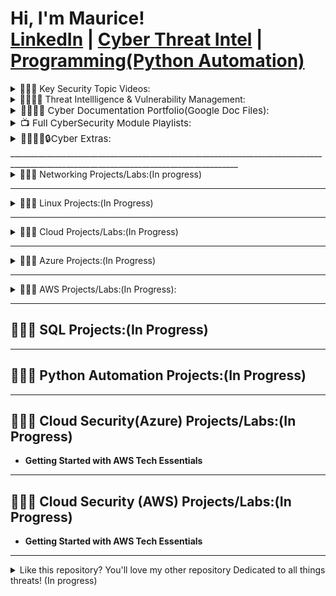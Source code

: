<h1>Hi, I'm Maurice! <br/><a href="https://www.linkedin.com/in/mauricegardner1">LinkedIn</a> 
|        
 <a href="https://medium.com/me/stories/public">Cyber Threat Intel</a> |
 <a href="https://github.com/MauriceGardner">Programming(Python Automation)</a></h1>

<details>
  <summary>👨🏾‍💻 Key Security Topic Videos:</summary>

  - <b>SPLUNK(Incident Response Management Techniques)</b>
    - [Labs Playlist](https://www.youtube.com/playlist?list=PLIfi-ZtjvjEHAP7gYgsY1T4-HdwbSuIV3)<b><i></b></i>

  - <b>Securing & Monitoring Networks with Splunk, OpenVAS, & ZenMap</b>
    - [Labs Playlist](https://www.youtube.com/playlist?list=PLIfi-ZtjvjEGkmPHaBxxX9CgHbpsl9O47)<b><i></b></i>

  - <b>Vulnerability Identification & Management:</b>
    - [Labs Playlist](https://youtube.com/playlist?list=PLIfi-ZtjvjEG5xUl6VAhXUM7aTzEo2cG_&si=ckuWMggP6iPENZge) <b><i></b></i>

  - <b>Security Assessment Techniques:</b>
    - [Labs Playlist](https://www.youtube.com/playlist?list=PLIfi-ZtjvjEGa2P7ijS756FJHq1xXzpDD) <b><i></b></i>

  - <b>Digital Forensics & Incident Response:</b>
    - [Labs Playlist](https://www.youtube.com/playlist?list=PLIfi-ZtjvjEFv0EUdt6_o2_ZC76kNQMRp) <b><i></b></i>

  - <b>Security Controls & Protocols(Firewall & Network Security):</b>
    - [Labs Playlist](https://www.youtube.com/playlist?list=PLIfi-ZtjvjEGxyN1McoO5UQbmskWoeEqf)

  - <b>Encryption and Hashing:</b>
    - [Labs Playlist](https://www.youtube.com/playlist?list=PLIfi-ZtjvjEFIdgUI-Ca0zhNf4hVYI1ew)

  - <b>Secure Network Communication:</b>
    - [Labs Playlist](https://www.youtube.com/playlist?list=PLIfi-ZtjvjEHmqUUhtw1EqxX1BwVrmkFh)<b><i></b></i>

  - <b>Network Services and Protocols:</b>
    - [Labs Playlist](https://www.youtube.com/playlist?list=PLIfi-ZtjvjEHIyRBLU9sw3elTJqQnz5p0)<b><i></b></i>

  - <b>Access Control and Authentication:</b>
    - [Labs Playlist](https://www.youtube.com/playlist?list=PLIfi-ZtjvjEEauHLY--27UdFV6og9UCv9)<b><i></b></i>

  - <b>Scanning and Vulnerability Assessment:(Scanning Techniques):</b>
    - [Labs Playlist](https://www.youtube.com/playlist?list=PLIfi-ZtjvjEEdRIw1hio7gfGOwcSlvHIF)<b><i></b></i>

</details>
<details>
  <summary>👨🏾‍💻📝 Threat Intellligence & Vulnerability Management:</summary>

  - <b>MITRE ATT&CK</b>
    - [Labs Playlist](Link)<b><i></b></i>
</details>
<details>
  <summary style="font-size: 15px;">👨🏾‍💻📝 Cyber Documentation Portfolio(Google Doc Files):</summary>                                                       
           
   - [Access control Lists | Python Update Files | Incident Reports(DNS & HTTP Traffic, DNS & ICMP Traffic) | Linux File Permissions | Security Risk Assessments | Risk Register | Network Hardening Documentation:</summary>](https://drive.google.com/drive/folders/17VWHwfbY7Axv_yGoMaCVyHN1CLpWGS5J?usp=drive_link)</summary>
</details>
  
<details>
  <summary style="font-size: 15px;">📺 Full CyberSecurity Module Playlists:</summary>
  
   
   - [Cybersecurity Fundamentals Playlist](https://youtube.com/playlist?list=PLIfi-ZtjvjEHzlbTh_4Gpf0oqfsqoSfdD&si=Vx3Y7cUCQgnlZt8i)
   - [Cyber Professional Tools Playlist Part 1](https://youtube.com/playlist?list=PLIfi-ZtjvjEHvlhoeUub1PMpP0KkVb66F&si=fXrJGp5PVb4XsjwY)
   - [Cyber Professional Tools Playlist Part 2](https://youtube.com/playlist?list=PLIfi-ZtjvjEHvlhoeUub1PMpP0KkVb66F&si=fXrJGp5PVb4XsjwY)
   - [Security+ Concept Labs Part 1](https://www.youtube.com/playlist?list=PLIfi-ZtjvjEGXLCtnyrHmw_8iB2JhoMXd)
   - [Security+ Concept Labs Part 2](https://www.youtube.com/playlist?list=PLIfi-ZtjvjEEmerFdTBY30A1xvgjatALp)
   - [Hands-On Cyber Skills Development: Part 1](https://www.youtube.com/playlist?list=PLIfi-ZtjvjEGzJW2KfkhdYHuOMlXQgttx)
   - [Hands-On Cyber Skills Development: Part 2](https://www.youtube.com/playlist?list=PLIfi-ZtjvjEEKfTQz2Eh6pUZAbRHctkVl)
</details>

<details>
  <summary style="font-size: 15px;">👨🏾‍💻🧠🔒Cyber Extras:</summary>                                                       
           
   - [Cybersecurity Defensive Tools | Security and Permissions | Configuring a Local Security Policy on Server | Security Concepts in Windows and Linux Environments | Configuring Security Settings by Using Microsoft Group Policy | Implementing New Security Policies | Evaluating Security Policy, Guides and Templates | Managing Active Directory Groups | Configuring SQL Server Security | Implementing File Hashing | Data Science Sandbox:</summary>](https://www.youtube.com/playlist?list=PLIfi-ZtjvjEF9gpDNDT1rlWn4KuQaDjr7)</summary>
</details>
_______________________________________________________________________________________________________________________________________


<details>
  <summary>👨🏾‍💻 Networking Projects/Labs:(In progress)</summary>

   - <b>General Networking Concepts(Based in CompTia Network+ principles)</b>
    - [Labs Playlist](https://www.youtube.com/playlist?list=PLIfi-ZtjvjEHAP7gYgsY1T4-HdwbSuIV3)<b><i></b></i>
   - <b>General Networking Concepts(Based in CCNA principles)</b>
    - [Labs Playlist](In progress)<b><i></b></i>
  - <b>DNS & DHCP Configuration</b>
  - <b>VPN & Network Policy</b>
  - <b>Network Load Balancing & Hyper-V Networking</b>
  - <b>Networking Concepts & Troubleshooting</b>
  - <b>Windows Server Networking Management</b>

</details>



____________________________________________________________________________________________________________________

<details>
  <summary>👨🏾‍💻 Linux Projects:(In Progress)</summary>

  - <b>Linux Operating System Configuration:</b>
  - <b>Package Management and System Administration:</b>
  - <b>File and Data Management:</b>
  - <b>Network and Connectivity:(Utilizing Azure)</b>
  - <b>System Monitoring and Troubleshooting:</b>
  - <b>Scripting and Automation:</b>

</details>



_____________________________________________________________________________________________________________________

<details>
  <summary>👨🏾‍💻 Cloud Projects/Labs:(In Progress)</summary>
  
   - <b>Mastering the Cloud Part 1: A Comprehensive Lab Journey(General Cloud Concepts)</b>
    - [Labs Playlist](https://youtube.com/playlist?list=PLIfi-ZtjvjEFKAnP8mRsHA7WxXKLS3NH1&si=jWZQ7WeKmGFCCN8T)<b><i></b></i>
  - <b>Cloud Deployment Models</b>
  - <b>Cloud Resource Management:</b>
  - <b>Cloud Concepts & Security</b>
  - <b>Cloud Solution Implementation</b>
  - <b>Cloud Operations & Optimization</b>
  - <b>Disaster Recovery & Troubleshooting</b>

</details>

__________________________________________________________________________________________________________________


<details>
  <summary>👨🏾‍💻 Azure Projects:(In Progress)</summary>

  - <b>Microsoft Azure Virtual Machine Infrastructure</b>
  - <b>Power BI Reporting</b>

</details>

__________________________________________________________________________________________________________
<details>
  <summary>👨🏾‍💻 AWS Projects/Labs:(In Progress):</summary>

- <b>Getting Started with AWS Tech Essentials</b>
- <b>Getting Started with Amazon Simple Storage Service (S3)</b>
- <b>Getting Started with AWS Elastic Compute Cloud</b>
- <b>Getting Started with AWS Secure Architecture Configuration</b>
- <b>Build a Network by Using the VPC Wizard</b>
- <b>Create a Custom AMI by Using an Existing EC2 Instance</b>
- <b>Implement Security by Using Security Groups</b>
- <b>Configure Maintenance Windows by Using AWS Systems Manager</b>
- <b>Perform Automatic Remediation by Using an AWS Config Rule</b>
- <b>Establish Internet and NAT Gateways</b>
- <b>Provision and Maintain AWS Resources by Using CloudFormation</b>
- <b>Execute Commands and Automation Documents by Using the AWS Systems Manager Service</b>
- <b>Configure an Elastic Load Balancer</b>
- <b>Configure Amazon S3 Event Logging and Handling</b>
- <b>Connect to an EC2 Instance by Using RDP</b>
- <b>Create a Launch Template</b>
- <b>Implement Scaling for an Amazon RDS Instance</b>
- <b>Create EC2 Instances by Using Auto Scaling</b>
- <b>Create an Auto Scaling Group</b>
- <b>Create Metric Filters</b>
- <b>Create an Instance by Using a Custom AMI</b>
- <b>Implement a Fault Tolerant File Service by Using EFS</b>
- <b>Create an Object Lifecycle Policy for Amazon S3 Documents</b>
- <b>Automate Snapshots by Using DLM</b>
- <b>Design a VPC and Associated Subnets</b>
- <b>Configure Storage by Using EBS</b>
- <b>Configure an Amazon EventBridge Rule That Triggers an Action</b>
- <b>Configuring Cross Region Replication for an S3 Bucket</b>
- <b>Create a CloudWatch Dashboard</b>
- <b>Configure an S3 Bucket and Website</b>
- <b>Manage AWS Logs by Using CloudTrail</b>
- <b>Configure AWS Auto Scaling</b>
- <b>Implement Caching in AWS by Using DAX</b>
- <b>Install a Web Server by Using AWS System Manager Run Command</b>
- <b>AWS Cloud Sandbox</b>
- <b>Enable Network Security in AWS</b>
- <b>Configure a Security Group</b>
- <b>Evaluate AWS Config Rules</b>
- <b>Can You Implement a Repeatable Compute Layer by Using EC2?</b>
- <b>Can You Build a Website by Using an Amazon S3 Bucket?</b>
- <b>Can You Design a Cloud Network by Using AWS?</b>
- <b>Can You Build a Network Foundation in AWS?</b>
- <b>Can You Create a Resilient System by Using a Launch Template and an Auto Scaling Group?</b>
- <b>Can You Automate the Build of EC2 Instances Behind an Elastic Load Balancer?</b>
- <b>Can You Design an Elastic, Highly Available Architecture in AWS?</b>
- <b>Can You Create a Custom AMI Based on a New EC2 Instance?</b>
- <b>Can You Implement Metrics, Alarms, and Filters?</b>
- <b>Can You Serve a Simple, Static Website with S3?</b>
- <b>Can You Deploy an End-to-End Solution in AWS?</b>
- <b>Can You Create a Website with Cross Region Replication and Logging?</b>
- <b>Can You Configure a Resilient EC2 Server Farm?</b>
- <b>Can You Implement a Highly Available Website?</b>

</details>
 
____________________________________________________________________________________________________________

<h2>👨🏾‍💻 SQL Projects:(In Progress)</h2>

____________________________________________________________________________________________________________

<h2>👨🏾‍💻 Python Automation Projects:(In Progress)</h2>



_____________________________________________________________________________________________________________

<h2>👨🏾‍💻 Cloud Security(Azure) Projects/Labs:(In Progress)</h2>

- <b>Getting Started with AWS Tech Essentials</b>

 ________________________________________________________________________________________________________________________

 <h2>👨🏾‍💻 Cloud Security (AWS) Projects/Labs:(In Progress)</h2>

- <b>Getting Started with AWS Tech Essentials</b>


________________________________________________________________

<details>
  <summary>Like this repository? You'll love my other repository Dedicated to all things threats! (In progress)</summary>

  - <b>Analysis</b>
  - <b>Detection</b>
  - <b>Hunting</b>
  - <b>Responding</b>
   - <b>Intelligence</b>
   - <b>Modeling</b>
   - <b>Researching</b>
   - <b>Operations</b>
   - <b>Mitigating</b>
  
</details>

 
